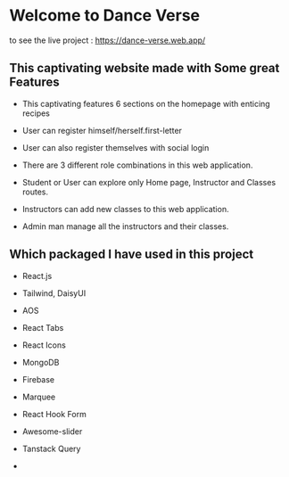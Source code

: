  # Welcome to Dance Verse

to see the live project : https://dance-verse.web.app/


  ## This captivating website made with Some great Features
  * This captivating features 6 sections on the homepage with enticing recipes

  * User can register himself/herself.first-letter

  * User can also register themselves with social login

  * There are 3 different role combinations in this web application.

  * Student or User can explore only Home page, Instructor and Classes routes.

  * Instructors can add new classes to this web application.

  * Admin man manage all the instructors and their classes.


## Which packaged I have used in this project
  *  React.js

  * Tailwind, DaisyUI

  * AOS

  * React Tabs

  * React Icons

  * MongoDB 

  * Firebase

  * Marquee

  * React Hook Form

  * Awesome-slider

  * Tanstack Query

  * 
